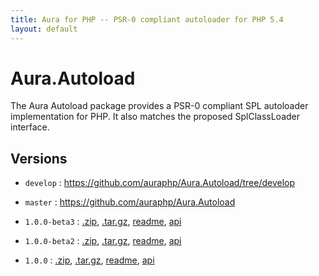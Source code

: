 ```yaml
---
title: Aura for PHP -- PSR-0 compliant autoloader for PHP 5.4
layout: default
---
```


Aura.Autoload
=============

The Aura Autoload package provides a PSR-0 compliant SPL autoloader
implementation for PHP. It also matches the proposed SplClassLoader interface.

[PSR-0]: https://github.com/php-fig/fig-standards/blob/master/accepted/PSR-0.md
[SplClassLoader]: https://wiki.php.net/rfc/splclassloader

Versions
--------

- `develop` : <https://github.com/auraphp/Aura.Autoload/tree/develop>

- `master` : <https://github.com/auraphp/Aura.Autoload>

- `1.0.0-beta3` : [.zip](https://github.com/auraphp/Aura.Autoload/zipball/1.0.0-beta3), [.tar.gz](https://github.com/auraphp/Aura.Autoload/tarball/1.0.0-beta3), [readme](version/1.0.0-beta3/), [api](version/1.0.0-beta3/api/)

- `1.0.0-beta2` : [.zip](https://github.com/auraphp/Aura.Autoload/zipball/1.0.0-beta2), [.tar.gz](https://github.com/auraphp/Aura.Autoload/tarball/1.0.0-beta2), [readme](version/1.0.0-beta2/), [api](version/1.0.0-beta2/api/)

- `1.0.0` : [.zip](https://github.com/auraphp/Aura.Autoload/zipball/1.0.0), [.tar.gz](https://github.com/auraphp/Aura.Autoload/tarball/1.0.0), [readme](version/1.0.0/), [api](version/1.0.0/api/)

